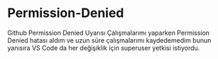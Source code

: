 # Permission-Denied
Github Permission Denied Uyarısı 
Çalışmalarımı yaparken Permission Denied hatası aldım ve uzun süre çalışmalarımı kaydedemedim bunun yanısıra VS Code da her 
değişiklik için superuser yetkisi istiyordu.

